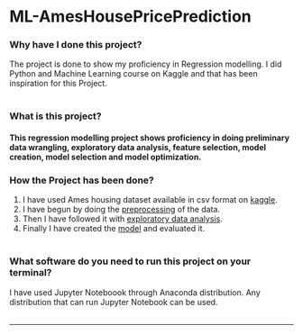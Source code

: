 # ML-AmesHousePricePrediction
### Why have I done this project?
The project is done to show my proficiency in Regression modelling. I did Python and Machine Learning course on Kaggle and that has been inspiration for this Project.<br> </br>
### What is this project?
#### This regression modelling project shows proficiency in doing preliminary data wrangling, exploratory data analysis, feature selection, model creation, model selection and model optimization. 
### How the Project has been done?  
1. I have used Ames housing dataset available in csv format on [kaggle](https://www.kaggle.com/c/ames-housing-data/data). 
2. I have begun by doing the [preprocessing](Preprocessing.ipynb) of the data.
3. Then I have followed it with [exploratory data analysis](Exploratory_Data_Analysis.ipynb).
4. Finally I have created the [model](Modelling&Evaluation.ipynb) and evaluated it. <br></br>
### What software do you need to run this project on your terminal?
I have used Jupyter Noteboook through Anaconda distribution. Any distribution that can run Jupyter Notebook can be used.<br></br>

----

